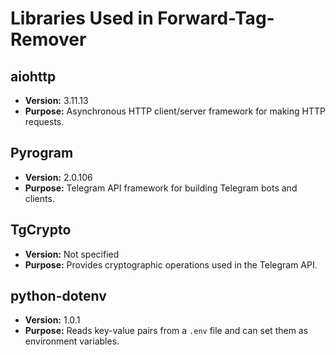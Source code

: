 # Libraries Used in Forward-Tag-Remover

## aiohttp
- **Version:** 3.11.13
- **Purpose:** Asynchronous HTTP client/server framework for making HTTP requests.

## Pyrogram
- **Version:** 2.0.106
- **Purpose:** Telegram API framework for building Telegram bots and clients.

## TgCrypto
- **Version:** Not specified
- **Purpose:** Provides cryptographic operations used in the Telegram API.

## python-dotenv
- **Version:** 1.0.1
- **Purpose:** Reads key-value pairs from a `.env` file and can set them as environment variables.